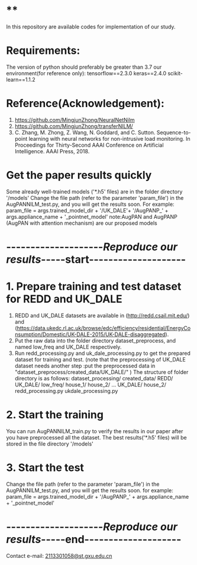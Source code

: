 # **
In this repository are available codes for implementation of our study.

# Requirements:
The version of python should preferably be greater than 3.7
our environment(for reference only):
    tensorflow==2.3.0
    keras==2.4.0
    scikit-learn==1.1.2

# Reference(Acknowledgement):
1. https://github.com/MingjunZhong/NeuralNetNilm
2. https://github.com/MingjunZhong/transferNILM/
3. C. Zhang, M. Zhong, Z. Wang, N. Goddard, and C. Sutton. Sequence-to-point learning with neural networks
for non-intrusive load monitoring. In Proceedings for Thirty-Second AAAI Conference on Artificial Intelligence.
AAAI Press, 2018.


# Get the paper results quickly
Some already well-trained models ('*.h5' files) are in the folder directory '/models' 
Change the file path (refer to the parameter 'param_file')  in the AugPANNILM_test.py, and you will get the results soon.
    For example: param_file = args.trained_model_dir + '/UK_DALE'+ '/AugPANP_' + args.appliance_name + '_pointnet_model'
note:AugPAN and AugPANP (AugPAN with attention mechanism) are our proposed models

# --------------------***Reproduce  our results***-----start--------------------
# 1. Prepare training and test dataset for REDD and UK_DALE
1. REDD and UK_DALE datasets are available in (http://redd.csail.mit.edu/) and (https://data.ukedc.rl.ac.uk/browse/edc/efficiency/residential/EnergyConsumption/Domestic/UK-DALE-2015/UK-DALE-disaggregated).
2. Put the raw data into the folder directory dataset_preprocess, and named low_freq and UK_DALE respectively.
3. Run redd_processing.py and uk_dale_processing.py to get the prepared dataset for training and test.
   (note that the preprocessing of UK_DALE dataset needs another step :put the preprocessed data in "dataset_preprocess/created_data/UK_DALE/" )
The structure of folder directory is as follows:
   dataset_processing/
        created_data/
            REDD/
            UK_DALE/
        low_freq/
            house_1/
            house_2/
            ...
        UK_DALE/
            house_2/
        redd_processing.py
        ukdale_processing.py

# 2. Start the training
You can run AugPANNILM_train.py to verify the results in our paper after you have preprocessed all the dataset.
The best results('*.h5' files) will be stored in the file directory '/models'
# 3. Start the test
Change the file path (refer to the parameter 'param_file')  in the AugPANNILM_test.py, and you will get the results soon.
    for example: param_file = args.trained_model_dir + '/AugPANP_' + args.appliance_name + '_pointnet_model'
# --------------------***Reproduce  our results***-----end--------------------

Contact e-mail:
2113301058@st.gxu.edu.cn
